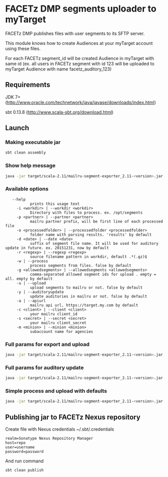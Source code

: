 # FACETz DMP segments uploader to myTarget
FACETz DMP publishes files with user segments to its SFTP server. 

This module knows how to create Audiences at your myTarget account using these files.

For each FACETz segment_id will be created Audience in myTarget with same id (ex. all users in FACETz segment with id 123 will be uploaded to myTarget Audience with name facetz_auditory_123)

## Requirements
JDK 7+ (http://www.oracle.com/technetwork/java/javase/downloads/index.html)

sbt 0.13.8 (http://www.scala-sbt.org/download.html)

## Launch

### Making executable jar
```bash
sbt clean assembly
```

### Show help message
```bash
java -jar target/scala-2.11/mailru-segment-exporter_2.11-<version>.jar --help
```

### Available options
```
   --help
           prints this usage text
     -i <workdir> | --workdir <workdir>
           Directory with files to process. ex. /opt/segments
     -p <partner> | --partner <partner>
           mailru partner prefix, will be first line of each processed file
     -o <processedfolder> | --processedfolder <processedfolder>
           folder name with parsing results. 'results' by default
     -d <date> | --date <date>
           suffix of segment file name. It will be used for auditory update in future. ex. 20151231, now by default
     -r <regexp> | --regexp <regexp>
           source filename pattern in workdir, default .*(.gz)$
     -w | --process
           process segments from files. false by default
     -g <allowedsegments> | --allowedsegments <allowedsegments>
           comma-separated allowed segment ids for upload . empty = all. empty by default
     -u | --upload
           upload segments to mailru or not. false by default
     -y | --auditoryupdate
           update auditories in mailru or not. false by default
     -a | --apiurl
           mailru api url, https://target.my.com by default
     -c <client> | --client <client>
           your mailru client_id
     -s <secret> | --secret <secret>
           your mailru client_secret
     -m <minion> | --minion <minion>
           subaccount name for agencies

```

### Full params for export and upload
```bash
java -jar target/scala-2.11/mailru-segment-exporter_2.11-<version>.jar --process --workdir /tmp/gz --processedfolder export-results --date 20150330 --regexp ".*(.gz)$" --partner pr --upload --client someclient --secret somesecret
```

### Full params for auditory update
```bash
java -jar target/scala-2.11/mailru-segment-exporter_2.11-<version>.jar --auditoryupdate --client someclient --secret somesecret --minion 6minion048@agency_client
```


### Simple process and upload with defaults
```bash
java -jar target/scala-2.11/mailru-segment-exporter_2.11-<version>.jar -w -i /tmp/gz -p dl -u -c someclient -s somesecret
```

## Publishing jar to FACETz Nexus repository
Create file with Nexus credentials ~/.sbt/.credentials

```
realm=Sonatype Nexus Repository Manager
host=repo
user=username
password=password
```

And run command

```bash
sbt clean publish
```